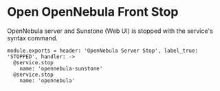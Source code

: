 
# Open OpenNebula Front Stop

OpenNebula server and Sunstone (Web UI) is stopped with the service's syntax command.

    module.exports = header: 'OpenNebula Server Stop', label_true: 'STOPPED', handler: ->
      @service.stop
        name: 'opennebula-sunstone'
      @service.stop
        name: 'opennebula'
